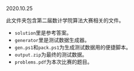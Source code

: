 2020.10.25

此文件夹包含第二届数计学院算法大赛相关的文件。

- `solution`里是参考答案。
- `generator`里是测试数据生成器。
- `gen.ps1`和`pack.ps1`为生成测试数据用的便捷脚本。
- `output.zip`为最终的测试数据。
- `problems.pdf`为本次比赛的题目。
